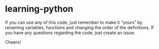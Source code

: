 # learning-python

If you can use any of this code, just remember to make it "yours" by renaming variables, functions and changing the order of the definitions. 
If you have any questions regarding the code, just create an issue. 

Cheers! 
